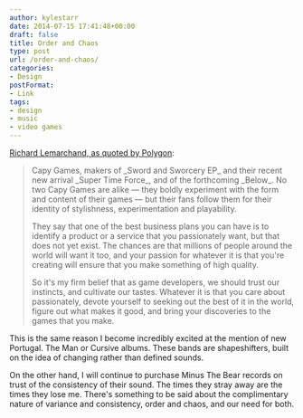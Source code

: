 ```yaml
---
author: kylestarr
date: 2014-07-15 17:41:48+00:00
draft: false
title: Order and Chaos
type: post
url: /order-and-chaos/
categories:
- Design
postFormat:
- Link
tags:
- design
- music
- video games
---
```


[Richard Lemarchand, as quoted by Polygon](http://www.polygon.com/2014/7/15/5901083/being-david-bowie-why-game-developers-need-to-be-more-like-ziggy):


<blockquote>Capy Games, makers of _Sword and Sworcery EP_ and their recent new arrival _Super Time Force_, and of the forthcoming _Below_. No two Capy Games are alike — they boldly experiment with the form and content of their games — but their fans follow them for their identity of stylishness, experimentation and playability.

They say that one of the best business plans you can have is to identify a product or a service that you passionately want, but that does not yet exist. The chances are that millions of people around the world will want it too, and your passion for whatever it is that you're creating will ensure that you make something of high quality.

So it's my firm belief that as game developers, we should trust our instincts, and cultivate our tastes. Whatever it is that you care about passionately, devote yourself to seeking out the best of it in the world, figure out what makes it good, and bring your discoveries to the games that you make.</blockquote>


This is the same reason I become incredibly excited at the mention of new Portugal. The Man or Cursive albums. These bands are shapeshifters, built on the idea of changing rather than defined sounds.

On the other hand, I will continue to purchase Minus The Bear records on trust of the consistency of their sound. The times they stray away are the times they lose me. There's something to be said about the complimentary nature of variance and consistency, order and chaos, and our need for both.

